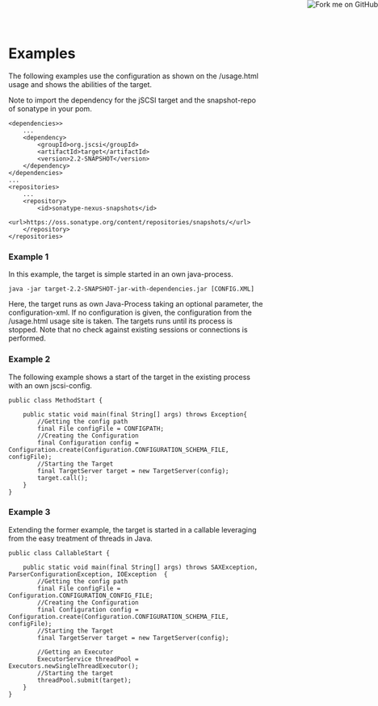 <a href="https://github.com/disy/jSCSI"><img style="position: absolute; top: 0; right: 0; border: 0;" src="https://s3.amazonaws.com/github/ribbons/forkme_right_green_007200.png" alt="Fork me on GitHub"/></a>

# Examples

The following examples use the configuration as shown on the /usage.html usage and shows the abilities of the target.

Note to import the dependency for the jSCSI target and the snapshot-repo of sonatype in your pom.

	<dependencies>>
		...
		<dependency>
			<groupId>org.jscsi</groupId>
			<artifactId>target</artifactId>
			<version>2.2-SNAPSHOT</version>
		</dependency>
	</dependencies>
	...
	<repositories>
		...
		<repository>
			<id>sonatype-nexus-snapshots</id>
			<url>https://oss.sonatype.org/content/repositories/snapshots/</url>
		</repository>
	</repositories>
	
### Example 1

In this example, the target is simple started in an own java-process.
		
	java -jar target-2.2-SNAPSHOT-jar-with-dependencies.jar [CONFIG.XML]
			
Here, the target runs as own Java-Process taking an optional parameter, the configuration-xml. If no configuration is given, the configuration from the /usage.html usage site is taken.
The targets runs until its process is stopped. Note that no check against existing sessions or connections is performed.

### Example 2

The following example shows a start of the target in the existing process with an own jscsi-config.

	public class MethodStart {

		public static void main(final String[] args) throws Exception{
			//Getting the config path
			final File configFile = CONFIGPATH;
			//Creating the Configuration
			final Configuration config = Configuration.create(Configuration.CONFIGURATION_SCHEMA_FILE, configFile);
			//Starting the Target
			final TargetServer target = new TargetServer(config);
			target.call();
		}
	}

			
			

### Example 3

Extending the former example, the target is started in a callable leveraging from the easy treatment of threads in Java.
		
	public class CallableStart {

		public static void main(final String[] args) throws SAXException, ParserConfigurationException, IOException  {
			//Getting the config path
			final File configFile = Configuration.CONFIGURATION_CONFIG_FILE;
			//Creating the Configuration
			final Configuration config = Configuration.create(Configuration.CONFIGURATION_SCHEMA_FILE, configFile);
			//Starting the Target
			final TargetServer target = new TargetServer(config);
		
			//Getting an Executor
			ExecutorService threadPool = Executors.newSingleThreadExecutor();
			//Starting the target
			threadPool.submit(target);
		}
	}
			